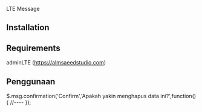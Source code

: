 LTE Message

Installation
-------------

## Requirements
adminLTE (https://almsaeedstudio.com)

## Penggunaan
$.msg.confirmation('Confirm','Apakah yakin menghapus data ini?',function(){
	//----
});
 